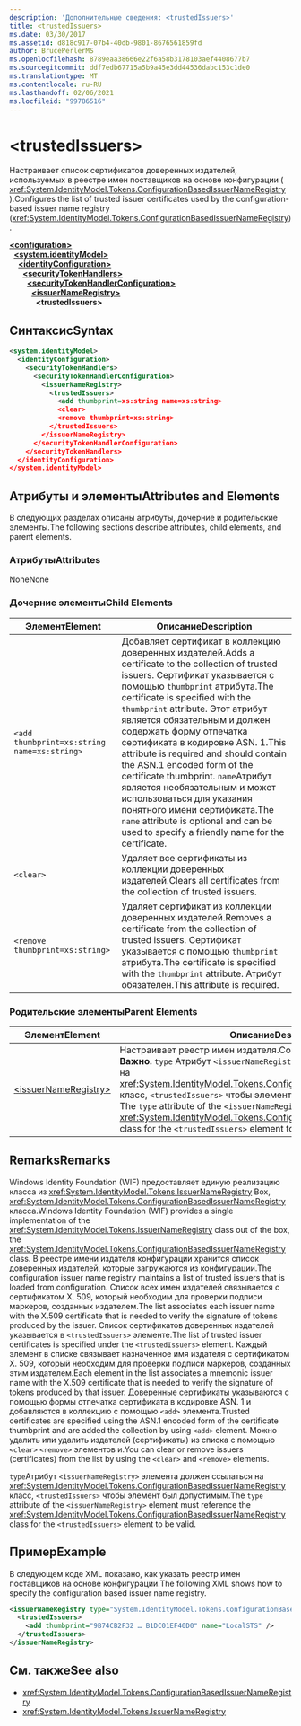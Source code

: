 ```yaml
---
description: 'Дополнительные сведения: <trustedIssuers>'
title: <trustedIssuers>
ms.date: 03/30/2017
ms.assetid: d818c917-07b4-40db-9801-8676561859fd
author: BrucePerlerMS
ms.openlocfilehash: 8789eaa38666e22f6a58b3178103aef4408677b7
ms.sourcegitcommit: ddf7edb67715a5b9a45e3dd44536dabc153c1de0
ms.translationtype: MT
ms.contentlocale: ru-RU
ms.lasthandoff: 02/06/2021
ms.locfileid: "99786516"
---
```

# \<trustedIssuers>

<span data-ttu-id="138e3-102">Настраивает список сертификатов доверенных издателей, используемых в реестре имен поставщиков на основе конфигурации ( <xref:System.IdentityModel.Tokens.ConfigurationBasedIssuerNameRegistry> ).</span><span class="sxs-lookup"><span data-stu-id="138e3-102">Configures the list of trusted issuer certificates used by the configuration-based issuer name registry (<xref:System.IdentityModel.Tokens.ConfigurationBasedIssuerNameRegistry>).</span></span>  
  
[**\<configuration>**](../configuration-element.md)\
&nbsp;&nbsp;[**\<system.identityModel>**](system-identitymodel.md)\
&nbsp;&nbsp;&nbsp;&nbsp;[**\<identityConfiguration>**](identityconfiguration.md)\
&nbsp;&nbsp;&nbsp;&nbsp;&nbsp;&nbsp;[**\<securityTokenHandlers>**](securitytokenhandlers.md)\
&nbsp;&nbsp;&nbsp;&nbsp;&nbsp;&nbsp;&nbsp;&nbsp;[**\<securityTokenHandlerConfiguration>**](securitytokenhandlerconfiguration.md)\
&nbsp;&nbsp;&nbsp;&nbsp;&nbsp;&nbsp;&nbsp;&nbsp;&nbsp;&nbsp;[**\<issuerNameRegistry>**](issuernameregistry.md)\
&nbsp;&nbsp;&nbsp;&nbsp;&nbsp;&nbsp;&nbsp;&nbsp;&nbsp;&nbsp;&nbsp;&nbsp;**\<trustedIssuers>**  
  
## <a name="syntax"></a><span data-ttu-id="138e3-103">Синтаксис</span><span class="sxs-lookup"><span data-stu-id="138e3-103">Syntax</span></span>  
  
```xml  
<system.identityModel>  
  <identityConfiguration>  
    <securityTokenHandlers>  
      <securityTokenHandlerConfiguration>  
        <issuerNameRegistry>  
          <trustedIssuers>  
            <add thumbprint=xs:string name=xs:string>  
            <clear>  
            <remove thumbprint=xs:string>  
          </trustedIssuers>  
        </issuerNameRegistry>  
      </securityTokenHandlerConfiguration>  
    </securityTokenHandlers>  
  </identityConfiguration>  
</system.identityModel>  
```  
  
## <a name="attributes-and-elements"></a><span data-ttu-id="138e3-104">Атрибуты и элементы</span><span class="sxs-lookup"><span data-stu-id="138e3-104">Attributes and Elements</span></span>  

 <span data-ttu-id="138e3-105">В следующих разделах описаны атрибуты, дочерние и родительские элементы.</span><span class="sxs-lookup"><span data-stu-id="138e3-105">The following sections describe attributes, child elements, and parent elements.</span></span>  
  
### <a name="attributes"></a><span data-ttu-id="138e3-106">Атрибуты</span><span class="sxs-lookup"><span data-stu-id="138e3-106">Attributes</span></span>  

 <span data-ttu-id="138e3-107">None</span><span class="sxs-lookup"><span data-stu-id="138e3-107">None</span></span>  
  
### <a name="child-elements"></a><span data-ttu-id="138e3-108">Дочерние элементы</span><span class="sxs-lookup"><span data-stu-id="138e3-108">Child Elements</span></span>  
  
|<span data-ttu-id="138e3-109">Элемент</span><span class="sxs-lookup"><span data-stu-id="138e3-109">Element</span></span>|<span data-ttu-id="138e3-110">Описание</span><span class="sxs-lookup"><span data-stu-id="138e3-110">Description</span></span>|  
|-------------|-----------------|  
|`<add thumbprint=xs:string name=xs:string>`|<span data-ttu-id="138e3-111">Добавляет сертификат в коллекцию доверенных издателей.</span><span class="sxs-lookup"><span data-stu-id="138e3-111">Adds a certificate to the collection of trusted issuers.</span></span> <span data-ttu-id="138e3-112">Сертификат указывается с помощью `thumbprint` атрибута.</span><span class="sxs-lookup"><span data-stu-id="138e3-112">The certificate is specified with the `thumbprint` attribute.</span></span> <span data-ttu-id="138e3-113">Этот атрибут является обязательным и должен содержать форму отпечатка сертификата в кодировке ASN. 1.</span><span class="sxs-lookup"><span data-stu-id="138e3-113">This attribute is required and should contain the ASN.1 encoded form of the certificate thumbprint.</span></span> <span data-ttu-id="138e3-114">`name`Атрибут является необязательным и может использоваться для указания понятного имени сертификата.</span><span class="sxs-lookup"><span data-stu-id="138e3-114">The `name` attribute is optional and can be used to specify a friendly name for the certificate.</span></span>|  
|`<clear>`|<span data-ttu-id="138e3-115">Удаляет все сертификаты из коллекции доверенных издателей.</span><span class="sxs-lookup"><span data-stu-id="138e3-115">Clears all certificates from the collection of trusted issuers.</span></span>|  
|`<remove thumbprint=xs:string>`|<span data-ttu-id="138e3-116">Удаляет сертификат из коллекции доверенных издателей.</span><span class="sxs-lookup"><span data-stu-id="138e3-116">Removes a certificate from the collection of trusted issuers.</span></span> <span data-ttu-id="138e3-117">Сертификат указывается с помощью `thumbprint` атрибута.</span><span class="sxs-lookup"><span data-stu-id="138e3-117">The certificate is specified with the `thumbprint` attribute.</span></span> <span data-ttu-id="138e3-118">Атрибут обязателен.</span><span class="sxs-lookup"><span data-stu-id="138e3-118">This attribute is required.</span></span>|  
  
### <a name="parent-elements"></a><span data-ttu-id="138e3-119">Родительские элементы</span><span class="sxs-lookup"><span data-stu-id="138e3-119">Parent Elements</span></span>  
  
|<span data-ttu-id="138e3-120">Элемент</span><span class="sxs-lookup"><span data-stu-id="138e3-120">Element</span></span>|<span data-ttu-id="138e3-121">Описание</span><span class="sxs-lookup"><span data-stu-id="138e3-121">Description</span></span>|  
|-------------|-----------------|  
|[\<issuerNameRegistry>](issuernameregistry.md)|<span data-ttu-id="138e3-122">Настраивает реестр имен издателя.</span><span class="sxs-lookup"><span data-stu-id="138e3-122">Configures the issuer name registry.</span></span> <span data-ttu-id="138e3-123">**Важно.**  `type` Атрибут `<issuerNameRegistry>` элемента должен ссылаться на <xref:System.IdentityModel.Tokens.ConfigurationBasedIssuerNameRegistry> класс, `<trustedIssuers>` чтобы элемент был допустимым.</span><span class="sxs-lookup"><span data-stu-id="138e3-123">**Important:**  The `type` attribute of the `<issuerNameRegistry>` element must reference the <xref:System.IdentityModel.Tokens.ConfigurationBasedIssuerNameRegistry> class for the `<trustedIssuers>` element to be valid.</span></span>|  
  
## <a name="remarks"></a><span data-ttu-id="138e3-124">Remarks</span><span class="sxs-lookup"><span data-stu-id="138e3-124">Remarks</span></span>  

 <span data-ttu-id="138e3-125">Windows Identity Foundation (WIF) предоставляет единую реализацию класса из <xref:System.IdentityModel.Tokens.IssuerNameRegistry> Box, <xref:System.IdentityModel.Tokens.ConfigurationBasedIssuerNameRegistry> класса.</span><span class="sxs-lookup"><span data-stu-id="138e3-125">Windows Identity Foundation (WIF) provides a single implementation of the <xref:System.IdentityModel.Tokens.IssuerNameRegistry> class out of the box, the <xref:System.IdentityModel.Tokens.ConfigurationBasedIssuerNameRegistry> class.</span></span> <span data-ttu-id="138e3-126">В реестре имени издателя конфигурации хранится список доверенных издателей, которые загружаются из конфигурации.</span><span class="sxs-lookup"><span data-stu-id="138e3-126">The configuration issuer name registry maintains a list of trusted issuers that is loaded from configuration.</span></span> <span data-ttu-id="138e3-127">Список всех имен издателей связывается с сертификатом X. 509, который необходим для проверки подписи маркеров, созданных издателем.</span><span class="sxs-lookup"><span data-stu-id="138e3-127">The list associates each issuer name with the X.509 certificate that is needed to verify the signature of tokens produced by the issuer.</span></span> <span data-ttu-id="138e3-128">Список сертификатов доверенных издателей указывается в `<trustedIssuers>` элементе.</span><span class="sxs-lookup"><span data-stu-id="138e3-128">The list of trusted issuer certificates is specified under the `<trustedIssuers>` element.</span></span> <span data-ttu-id="138e3-129">Каждый элемент в списке связывает назначенное имя издателя с сертификатом X. 509, который необходим для проверки подписи маркеров, созданных этим издателем.</span><span class="sxs-lookup"><span data-stu-id="138e3-129">Each element in the list associates a mnemonic issuer name with the X.509 certificate that is needed to verify the signature of tokens produced by that issuer.</span></span> <span data-ttu-id="138e3-130">Доверенные сертификаты указываются с помощью формы отпечатка сертификата в кодировке ASN. 1 и добавляются в коллекцию с помощью `<add>` элемента.</span><span class="sxs-lookup"><span data-stu-id="138e3-130">Trusted certificates are specified using the ASN.1 encoded form of the certificate thumbprint and are added the collection by using `<add>` element.</span></span> <span data-ttu-id="138e3-131">Можно удалить или удалить издателей (сертификаты) из списка с помощью `<clear>` `<remove>` элементов и.</span><span class="sxs-lookup"><span data-stu-id="138e3-131">You can clear or remove issuers (certificates) from the list by using the `<clear>` and `<remove>` elements.</span></span>  
  
 <span data-ttu-id="138e3-132">`type`Атрибут `<issuerNameRegistry>` элемента должен ссылаться на <xref:System.IdentityModel.Tokens.ConfigurationBasedIssuerNameRegistry> класс, `<trustedIssuers>` чтобы элемент был допустимым.</span><span class="sxs-lookup"><span data-stu-id="138e3-132">The `type` attribute of the `<issuerNameRegistry>` element must reference the <xref:System.IdentityModel.Tokens.ConfigurationBasedIssuerNameRegistry> class for the `<trustedIssuers>` element to be valid.</span></span>  
  
## <a name="example"></a><span data-ttu-id="138e3-133">Пример</span><span class="sxs-lookup"><span data-stu-id="138e3-133">Example</span></span>  

 <span data-ttu-id="138e3-134">В следующем коде XML показано, как указать реестр имен поставщиков на основе конфигурации.</span><span class="sxs-lookup"><span data-stu-id="138e3-134">The following XML shows how to specify the configuration based issuer name registry.</span></span>  
  
```xml  
<issuerNameRegistry type="System.IdentityModel.Tokens.ConfigurationBasedIssuerNameRegistry, System.IdentityModel, Version=4.0.0.0, Culture=neutral, PublicKeyToken=b77a5c561934e089">  
  <trustedIssuers>  
    <add thumbprint="9B74CB2F32 … B1DC01EF40D0" name="LocalSTS" />  
  </trustedIssuers>  
</issuerNameRegistry>  
```  
  
## <a name="see-also"></a><span data-ttu-id="138e3-135">См. также</span><span class="sxs-lookup"><span data-stu-id="138e3-135">See also</span></span>

- <xref:System.IdentityModel.Tokens.ConfigurationBasedIssuerNameRegistry>
- <xref:System.IdentityModel.Tokens.IssuerNameRegistry>
